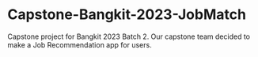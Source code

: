 # Capstone-Bangkit-2023-JobMatch
Capstone project for Bangkit 2023 Batch 2. Our capstone team decided to make a Job Recommendation app for users.
